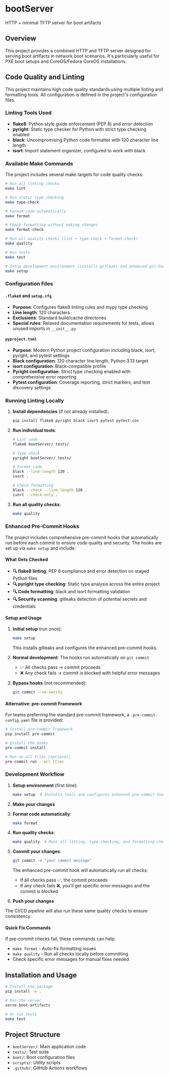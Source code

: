 # bootServer

HTTP + minimal TFTP server for boot artifacts

## Overview

This project provides a combined HTTP and TFTP server designed for serving boot artifacts in network boot scenarios. It's particularly useful for PXE boot setups and CoreOS/Fedora CoreOS installations.

## Code Quality and Linting

This project maintains high code quality standards using multiple linting and formatting tools. All configuration is defined in the project's configuration files.

### Linting Tools Used

- **flake8**: Python style guide enforcement (PEP 8) and error detection
- **pyright**: Static type checker for Python with strict type checking enabled
- **black**: Uncompromising Python code formatter with 120 character line length
- **isort**: Import statement organizer, configured to work with black

### Available Make Commands

The project includes several make targets for code quality checks:

```bash
# Run all linting checks
make lint

# Run static type checking
make type-check

# Format code automatically
make format

# Check formatting without making changes
make format-check

# Run all quality checks (lint + type-check + format-check)
make quality

# Run tests
make test

# Setup development environment (installs gitleaks and enhanced git hooks)
make setup
```

### Configuration Files

#### `.flake8` and `setup.cfg`

- **Purpose**: Configures flake8 linting rules and mypy type checking
- **Line length**: 120 characters
- **Exclusions**: Standard build/cache directories
- **Special rules**: Relaxed documentation requirements for tests, allows unused imports in `__init__.py`

#### `pyproject.toml`

- **Purpose**: Modern Python project configuration including black, isort, pyright, and pytest settings
- **Black configuration**: 120 character line length, Python 3.13 target
- **isort configuration**: Black-compatible profile
- **Pyright configuration**: Strict type checking enabled with comprehensive error reporting
- **Pytest configuration**: Coverage reporting, strict markers, and test discovery settings

### Running Linting Locally

1. **Install dependencies** (if not already installed):

   ```bash
   pip install flake8 pyright black isort pytest pytest-cov
   ```

2. **Run individual tools**:

   ```bash
   # Lint code
   flake8 bootServer/ tests/

   # Type check
   pyright bootServer/ tests/

   # Format code
   black --line-length 120 .
   isort .

   # Check formatting
   black --check --line-length 120 .
   isort --check-only .
   ```

3. **Run all quality checks**:

   ```bash
   make quality
   ```

### Enhanced Pre-Commit Hooks

The project includes comprehensive pre-commit hooks that automatically run before each commit to ensure code quality and security. The hooks are set up via `make setup` and include:

#### What Gets Checked

- **🔍 flake8 linting**: PEP 8 compliance and error detection on staged Python files
- **🔍 pyright type checking**: Static type analysis across the entire project
- **🔍 Code formatting**: black and isort formatting validation
- **🔍 Security scanning**: gitleaks detection of potential secrets and credentials

#### Setup and Usage

1. **Initial setup** (run once):

   ```bash
   make setup
   ```

   This installs gitleaks and configures the enhanced pre-commit hooks.

2. **Normal development**: The hooks run automatically on `git commit`
   - ✅ All checks pass → commit proceeds
   - ❌ Any check fails → commit is blocked with helpful error messages

3. **Bypass hooks** (not recommended):

   ```bash
   git commit --no-verify
   ```

#### Alternative: pre-commit Framework

For teams preferring the standard pre-commit framework, a `.pre-commit-config.yaml` file is provided:

```bash
# Install pre-commit framework
pip install pre-commit

# Install the hooks
pre-commit install

# Run on all files (optional)
pre-commit run --all-files
```

### Development Workflow

1. **Setup environment** (first time):

   ```bash
   make setup  # Installs tools and configures enhanced pre-commit hooks
   ```

2. **Make your changes**

3. **Format code automatically**:

   ```bash
   make format
   ```

4. **Run quality checks**:

   ```bash
   make quality  # Runs all linting, type checking, and formatting checks
   ```

5. **Commit your changes**:

   ```bash
   git commit -m "your commit message"
   ```

   The enhanced pre-commit hook will automatically run all checks:
   - If all checks pass ✅, the commit proceeds
   - If any check fails ❌, you'll get specific error messages and the commit is blocked

6. **Push your changes**

The CI/CD pipeline will also run these same quality checks to ensure consistency.

#### Quick Fix Commands

If pre-commit checks fail, these commands can help:

- `make format` - Auto-fix formatting issues
- `make quality` - Run all checks locally before committing
- Check specific error messages for manual fixes needed

## Installation and Usage

```bash
# Install the package
pip install -e .

# Run the server
serve-boot-artifacts

# Or run tests
make test
```

## Project Structure

- `bootServer/`: Main application code
- `tests/`: Test suite
- `boot/`: Boot configuration files
- `scripts/`: Utility scripts
- `.github/`: GitHub Actions workflows
